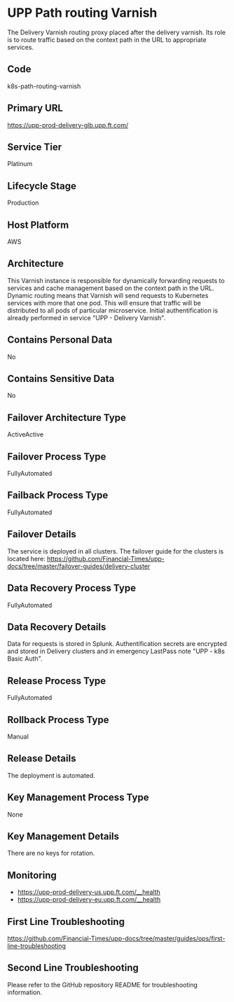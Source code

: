 <!--
    Written in the format prescribed by https://github.com/Financial-Times/runbook.md.
    Any future edits should abide by this format.
-->
# UPP Path routing Varnish

The Delivery Varnish routing proxy placed after the delivery varnish. Its role is to route traffic based on the context path in the URL to appropriate services.

## Code

k8s-path-routing-varnish

## Primary URL

https://upp-prod-delivery-glb.upp.ft.com/

## Service Tier

Platinum

## Lifecycle Stage

Production

## Host Platform

AWS

## Architecture

This Varnish instance is responsible for dynamically forwarding requests to services and cache management based on the context path in the URL. Dynamic routing means that Varnish will send requests to Kubernetes services with more that one pod. This will ensure that traffic will be distributed to all pods of particular microservice. Initial authentification is already performed in service "UPP - Delivery Varnish".

## Contains Personal Data

No

## Contains Sensitive Data

No

<!-- Placeholder - remove HTML comment markers to activate
## Can Download Personal Data
Choose Yes or No

...or delete this placeholder if not applicable to this system
-->

<!-- Placeholder - remove HTML comment markers to activate
## Can Contact Individuals
Choose Yes or No

...or delete this placeholder if not applicable to this system
-->

## Failover Architecture Type

ActiveActive

## Failover Process Type

FullyAutomated

## Failback Process Type

FullyAutomated

## Failover Details

The service is deployed in all clusters. The failover guide for the clusters is located here: <https://github.com/Financial-Times/upp-docs/tree/master/failover-guides/delivery-cluster>

## Data Recovery Process Type

FullyAutomated

## Data Recovery Details

Data for requests is stored in Splunk. Authentification secrets are encrypted and stored in Delivery clusters and in emergency LastPass note "UPP - k8s Basic Auth".

## Release Process Type

FullyAutomated

## Rollback Process Type

Manual

## Release Details

The deployment is automated.

<!-- Placeholder - remove HTML comment markers to activate
## Heroku Pipeline Name
Enter descriptive text satisfying the following:
This is the name of the Heroku pipeline for this system. If you don't have a pipeline, this is the name of the app in Heroku. A pipeline is a group of Heroku apps that share the same codebase where each app in a pipeline represents the different stages in a continuous delivery workflow, i.e. staging, production.

...or delete this placeholder if not applicable to this system
-->

## Key Management Process Type

None

## Key Management Details

There are no keys for rotation.

## Monitoring

*   <https://upp-prod-delivery-us.upp.ft.com/__health>
*   <https://upp-prod-delivery-eu.upp.ft.com/__health>

## First Line Troubleshooting

<https://github.com/Financial-Times/upp-docs/tree/master/guides/ops/first-line-troubleshooting>

## Second Line Troubleshooting

Please refer to the GitHub repository README for troubleshooting information.